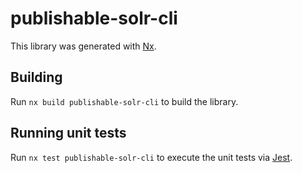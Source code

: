 # publishable-solr-cli

This library was generated with [Nx](https://nx.dev).

## Building

Run `nx build publishable-solr-cli` to build the library.

## Running unit tests

Run `nx test publishable-solr-cli` to execute the unit tests via [Jest](https://jestjs.io).
